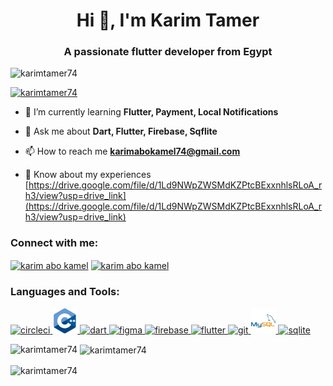 <h1 align="center">Hi 👋, I'm Karim Tamer</h1>
<h3 align="center">A passionate flutter developer from Egypt</h3>

<p align="left"> <img src="https://komarev.com/ghpvc/?username=karimtamer74&label=Profile%20views&color=0e75b6&style=flat" alt="karimtamer74" /> </p>

<p align="left"> <a href="https://github.com/ryo-ma/github-profile-trophy"><img src="https://github-profile-trophy.vercel.app/?username=karimtamer74" alt="karimtamer74" /></a> </p>

- 🌱 I’m currently learning **Flutter, Payment, Local Notifications**

- 💬 Ask me about **Dart, Flutter, Firebase, Sqflite**

- 📫 How to reach me **karimabokamel74@gmail.com**

- 📄 Know about my experiences [https://drive.google.com/file/d/1Ld9NWpZWSMdKZPtcBExxnhlsRLoA_rh3/view?usp=drive_link](https://drive.google.com/file/d/1Ld9NWpZWSMdKZPtcBExxnhlsRLoA_rh3/view?usp=drive_link)

<h3 align="left">Connect with me:</h3>
<p align="left">
<a href="https://linkedin.com/in/karim abo kamel" target="blank"><img align="center" src="https://raw.githubusercontent.com/rahuldkjain/github-profile-readme-generator/master/src/images/icons/Social/linked-in-alt.svg" alt="karim abo kamel" height="30" width="40" /></a>
<a href="https://fb.com/karim abo kamel" target="blank"><img align="center" src="https://raw.githubusercontent.com/rahuldkjain/github-profile-readme-generator/master/src/images/icons/Social/facebook.svg" alt="karim abo kamel" height="30" width="40" /></a>
</p>

<h3 align="left">Languages and Tools:</h3>
<p align="left"> <a href="https://circleci.com" target="_blank" rel="noreferrer"> <img src="https://www.vectorlogo.zone/logos/circleci/circleci-icon.svg" alt="circleci" width="40" height="40"/> </a> <a href="https://www.w3schools.com/cpp/" target="_blank" rel="noreferrer"> <img src="https://raw.githubusercontent.com/devicons/devicon/master/icons/cplusplus/cplusplus-original.svg" alt="cplusplus" width="40" height="40"/> </a> <a href="https://dart.dev" target="_blank" rel="noreferrer"> <img src="https://www.vectorlogo.zone/logos/dartlang/dartlang-icon.svg" alt="dart" width="40" height="40"/> </a> <a href="https://www.figma.com/" target="_blank" rel="noreferrer"> <img src="https://www.vectorlogo.zone/logos/figma/figma-icon.svg" alt="figma" width="40" height="40"/> </a> <a href="https://firebase.google.com/" target="_blank" rel="noreferrer"> <img src="https://www.vectorlogo.zone/logos/firebase/firebase-icon.svg" alt="firebase" width="40" height="40"/> </a> <a href="https://flutter.dev" target="_blank" rel="noreferrer"> <img src="https://www.vectorlogo.zone/logos/flutterio/flutterio-icon.svg" alt="flutter" width="40" height="40"/> </a> <a href="https://git-scm.com/" target="_blank" rel="noreferrer"> <img src="https://www.vectorlogo.zone/logos/git-scm/git-scm-icon.svg" alt="git" width="40" height="40"/> </a> <a href="https://www.mysql.com/" target="_blank" rel="noreferrer"> <img src="https://raw.githubusercontent.com/devicons/devicon/master/icons/mysql/mysql-original-wordmark.svg" alt="mysql" width="40" height="40"/> </a> <a href="https://www.sqlite.org/" target="_blank" rel="noreferrer"> <img src="https://www.vectorlogo.zone/logos/sqlite/sqlite-icon.svg" alt="sqlite" width="40" height="40"/> </a> </p>

<p><img align="left" src="https://github-readme-stats.vercel.app/api/top-langs?username=karimtamer74&show_icons=true&locale=en&layout=compact" alt="karimtamer74" /></p>

<p>&nbsp;<img align="center" src="https://github-readme-stats.vercel.app/api?username=karimtamer74&show_icons=true&locale=en" alt="karimtamer74" /></p>

<p><img align="center" src="https://github-readme-streak-stats.herokuapp.com/?user=karimtamer74&" alt="karimtamer74" /></p>
